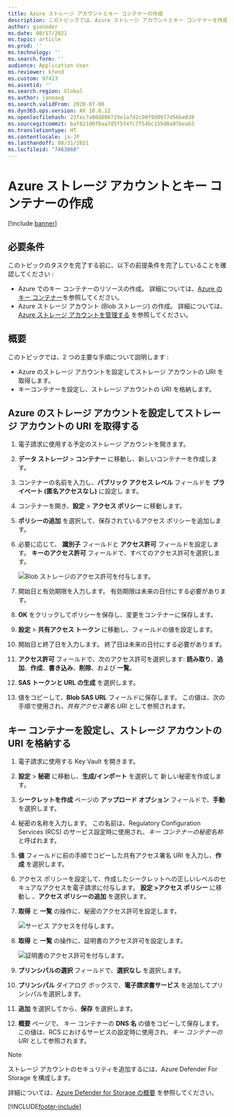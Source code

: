 ```yaml
---
title: Azure ストレージ アカウントとキー コンテナーの作成
description: このトピックでは、Azure ストレージ アカウントとキー コンテナーを作成する方法について説明します。
author: gionoder
ms.date: 08/17/2021
ms.topic: article
ms.prod: ''
ms.technology: ''
ms.search.form: ''
audience: Application User
ms.reviewer: kfend
ms.custom: 97423
ms.assetid: ''
ms.search.region: Global
ms.author: janeaug
ms.search.validFrom: 2020-07-08
ms.dyn365.ops.version: AX 10.0.12
ms.openlocfilehash: 23fec7a00d800719e1a7d2c90f9d0977d56be038
ms.sourcegitcommit: baf82100f0aa7d5f5f47c7f54bc155d8a07beab5
ms.translationtype: HT
ms.contentlocale: ja-JP
ms.lasthandoff: 08/31/2021
ms.locfileid: "7463860"
---
```

# <a name="create-an-azure-storage-account-and-a-key-vault"></a>Azure ストレージ アカウントとキー コンテナーの作成

[!include [banner](../includes/banner.md)]

## <a name="prerequisites"></a>必要条件

このトピックのタスクを完了する前に、以下の前提条件を完了していることを確認してください :

- Azure でのキー コンテナーのリソースの作成。 詳細については、[Azure のキー コンテナー](/azure/key-vault/general/overview)を参照してください。
- Azure ストレージ アカウント (Blob ストレージ) の作成。 詳細については、[Azure ストレージ アカウントを管理する](/azure/storage/blobs/) を参照してください。

## <a name="overview"></a>概要

このトピックでは、2 つの主要な手順について説明します :

- Azure のストレージ アカウントを設定してストレージ アカウントの URI を取得します。
- キーコンテナーを設定し、ストレージ アカウントの URI を格納します。

## <a name="set-up-the-azure-storage-account-to-get-the-storage-account-uri"></a>Azure のストレージ アカウントを設定してストレージ アカウントの URI を取得する

1. 電子請求に使用する予定のストレージ アカウントを開きます。
2. **データ ストレージ** > **コンテナー** に移動し、新しいコンテナーを作成します。
3. コンテナーの名前を入力し、**パブリック アクセス レベル** フィールドを **プライベート (匿名アクセスなし)** に設定し ます。
4. コンテナーを開き、**設定** > **アクセス ポリシー** に移動します。
5. **ポリシーの追加** を選択して、保存されているアクセス ポリシーを追加します。
6. 必要に応じて、 **識別子** フィールドと **アクセス許可** フィールドを設定します。 **キーのアクセス許可** フィールドで、すべてのアクセス許可を選択します。

    ![Blob ストレージのアクセス許可を付与します。](media/e-Invoicing-services-create-azure-resources-grant-blob-permissions.png)

7. 開始日と有効期限を入力します。 有効期限は未来の日付にする必要があります。
8. **OK** をクリックしてポリシーを保存し、変更をコンテナーに保存します。
9. **設定** > **共有アクセス トークン** に移動し、フィールドの値を設定します。 
10. 開始日と終了日を入力します。 終了日は未来の日付にする必要があります。
11. **アクセス許可** フィールドで、次のアクセス許可を選択します: **読み取り**、**追加**、**作成**、**書き込み**、**削除**、および **一覧**。 
12. **SAS トークンと URL の生成** を選択します。
13. 値をコピーして、**Blob SAS URL** フィールドに保存します。 この値は、次の手順で使用され、*共有アクセス署名 URI* として参照されます。

## <a name="set-up-the-key-vault-to-store-the-storage-account-uri"></a>キー コンテナーを設定し、ストレージ アカウントの URI を格納する

1. 電子請求に使用する Key Vault を開きます。
2. **設定** \> **秘密** に移動し、**生成/インポート** を選択して 新しい秘密を作成します。
3. **シークレットを作成** ページの **アップロード オプション** フィールドで、**手動** を選択します。
4. 秘密の名称を入力します。 この名前は、Regulatory Configuration Services (RCS) のサービス設定時に使用され、*キー コンテナーの秘密名称* と呼ばれます。
5. **値** フィールドに前の手順でコピーした共有アクセス署名 URI を入力し、**作成** を選択します。
6. アクセス ポリシーを設定して、作成したシークレットへの正しいレベルのセキュアなアクセスを電子請求に付与します。 **設定 \>アクセス ポリシー** に移動し 、**アクセス ポリシーの追加** を選択します。
7. **取得** と **一覧** の操作に、秘密のアクセス許可を設定します。

    ![サービス アクセスを付与します。](media/e-Invoicing-services-create-azure-resources-grant-service-access.png)

8. **取得** と **一覧** の操作に、証明書のアクセス許可を設定します。

    ![証明書のアクセス許可を付与します。](media/e-Invoicing-services-create-azure-resources-grant-certificate-permission.png)

9. **プリンシパルの選択** フィールドで、**選択なし** を選択します。
10. **プリンシパル** ダイアログ ボックスで、**電子請求書サービス** を追加してプリンシパルを選択します。
11. **追加** を選択してから、**保存** を選択します。
12. **概要** ページで、 キー コンテナーの **DNS 名** の値をコピーして保存します。 この値は、RCS におけるサービスの設定時に使用され、*キー コンテナーの URI* として参照されます。

> [!NOTE]
> ストレージ アカウントのセキュリティを追加するには、Azure Defender For Storage を構成します。
> 
> 詳細については、[Azure Defender for Storage の概要](/azure/security-center/defender-for-storage-introduction) を参照してください。


[!INCLUDE[footer-include](../../includes/footer-banner.md)]
